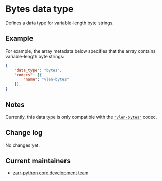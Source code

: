 # Bytes data type

Defines a data type for variable-length byte strings.

## Example

For example, the array metadata below specifies that the array contains variable-length byte strings:

```json
{
    "data_type": "bytes",
    "codecs": [{
        "name": "vlen-bytes"
    }],
}
```

## Notes

Currently, this data type is only compatible with the [`"vlen-bytes"`](../../codecs/vlen-bytes/README.md) codec.

## Change log

No changes yet.

## Current maintainers

* [zarr-python core development team](https://github.com/orgs/zarr-developers/teams/python-core-devs)
